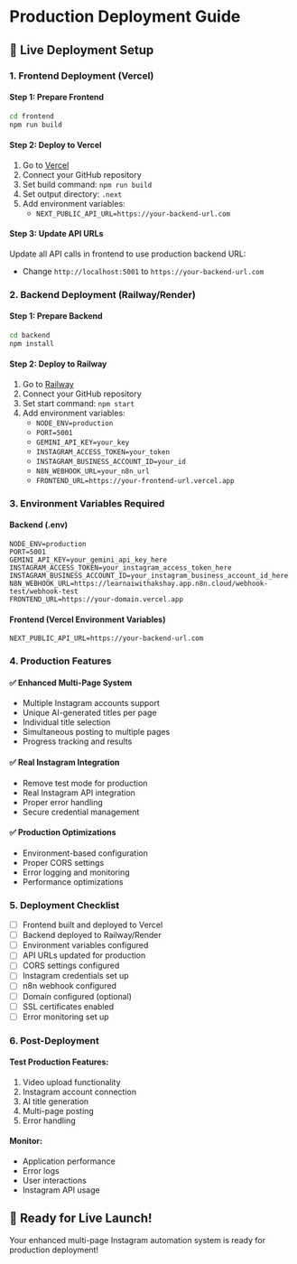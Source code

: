 # Production Deployment Guide

## 🚀 **Live Deployment Setup**

### **1. Frontend Deployment (Vercel)**

#### **Step 1: Prepare Frontend**
```bash
cd frontend
npm run build
```

#### **Step 2: Deploy to Vercel**
1. Go to [Vercel](https://vercel.com)
2. Connect your GitHub repository
3. Set build command: `npm run build`
4. Set output directory: `.next`
5. Add environment variables:
   - `NEXT_PUBLIC_API_URL=https://your-backend-url.com`

#### **Step 3: Update API URLs**
Update all API calls in frontend to use production backend URL:
- Change `http://localhost:5001` to `https://your-backend-url.com`

### **2. Backend Deployment (Railway/Render)**

#### **Step 1: Prepare Backend**
```bash
cd backend
npm install
```

#### **Step 2: Deploy to Railway**
1. Go to [Railway](https://railway.app)
2. Connect your GitHub repository
3. Set start command: `npm start`
4. Add environment variables:
   - `NODE_ENV=production`
   - `PORT=5001`
   - `GEMINI_API_KEY=your_key`
   - `INSTAGRAM_ACCESS_TOKEN=your_token`
   - `INSTAGRAM_BUSINESS_ACCOUNT_ID=your_id`
   - `N8N_WEBHOOK_URL=your_n8n_url`
   - `FRONTEND_URL=https://your-frontend-url.vercel.app`

### **3. Environment Variables Required**

#### **Backend (.env)**
```
NODE_ENV=production
PORT=5001
GEMINI_API_KEY=your_gemini_api_key_here
INSTAGRAM_ACCESS_TOKEN=your_instagram_access_token_here
INSTAGRAM_BUSINESS_ACCOUNT_ID=your_instagram_business_account_id_here
N8N_WEBHOOK_URL=https://learnaiwithakshay.app.n8n.cloud/webhook-test/webhook-test
FRONTEND_URL=https://your-domain.vercel.app
```

#### **Frontend (Vercel Environment Variables)**
```
NEXT_PUBLIC_API_URL=https://your-backend-url.com
```

### **4. Production Features**

#### **✅ Enhanced Multi-Page System**
- Multiple Instagram accounts support
- Unique AI-generated titles per page
- Individual title selection
- Simultaneous posting to multiple pages
- Progress tracking and results

#### **✅ Real Instagram Integration**
- Remove test mode for production
- Real Instagram API integration
- Proper error handling
- Secure credential management

#### **✅ Production Optimizations**
- Environment-based configuration
- Proper CORS settings
- Error logging and monitoring
- Performance optimizations

### **5. Deployment Checklist**

- [ ] Frontend built and deployed to Vercel
- [ ] Backend deployed to Railway/Render
- [ ] Environment variables configured
- [ ] API URLs updated for production
- [ ] CORS settings configured
- [ ] Instagram credentials set up
- [ ] n8n webhook configured
- [ ] Domain configured (optional)
- [ ] SSL certificates enabled
- [ ] Error monitoring set up

### **6. Post-Deployment**

#### **Test Production Features:**
1. Video upload functionality
2. Instagram account connection
3. AI title generation
4. Multi-page posting
5. Error handling

#### **Monitor:**
- Application performance
- Error logs
- User interactions
- Instagram API usage

## 🎯 **Ready for Live Launch!**

Your enhanced multi-page Instagram automation system is ready for production deployment!
